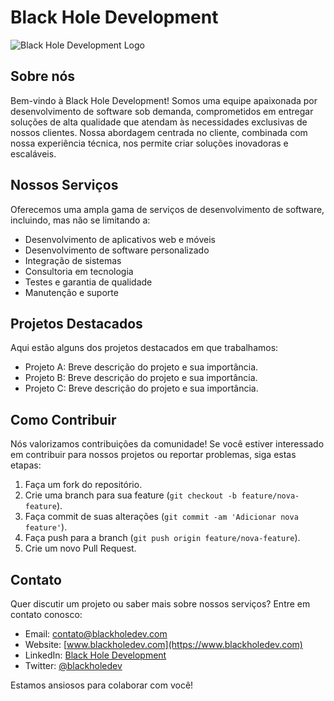 # Black Hole Development

![Black Hole Development Logo](logo.png)

## Sobre nós

Bem-vindo à Black Hole Development! Somos uma equipe apaixonada por desenvolvimento de software sob demanda, comprometidos em entregar soluções de alta qualidade que atendam às necessidades exclusivas de nossos clientes. Nossa abordagem centrada no cliente, combinada com nossa experiência técnica, nos permite criar soluções inovadoras e escaláveis.

## Nossos Serviços

Oferecemos uma ampla gama de serviços de desenvolvimento de software, incluindo, mas não se limitando a:

- Desenvolvimento de aplicativos web e móveis
- Desenvolvimento de software personalizado
- Integração de sistemas
- Consultoria em tecnologia
- Testes e garantia de qualidade
- Manutenção e suporte

## Projetos Destacados

Aqui estão alguns dos projetos destacados em que trabalhamos:

- Projeto A: Breve descrição do projeto e sua importância.
- Projeto B: Breve descrição do projeto e sua importância.
- Projeto C: Breve descrição do projeto e sua importância.

## Como Contribuir

Nós valorizamos contribuições da comunidade! Se você estiver interessado em contribuir para nossos projetos ou reportar problemas, siga estas etapas:

1. Faça um fork do repositório.
2. Crie uma branch para sua feature (`git checkout -b feature/nova-feature`).
3. Faça commit de suas alterações (`git commit -am 'Adicionar nova feature'`).
4. Faça push para a branch (`git push origin feature/nova-feature`).
5. Crie um novo Pull Request.

## Contato

Quer discutir um projeto ou saber mais sobre nossos serviços? Entre em contato conosco:

- Email: contato@blackholedev.com
- Website: [www.blackholedev.com](https://www.blackholedev.com)
- LinkedIn: [Black Hole Development](https://www.linkedin.com/company/black-hole-development)
- Twitter: [@blackholedev](https://twitter.com/blackholedev)

Estamos ansiosos para colaborar com você!

